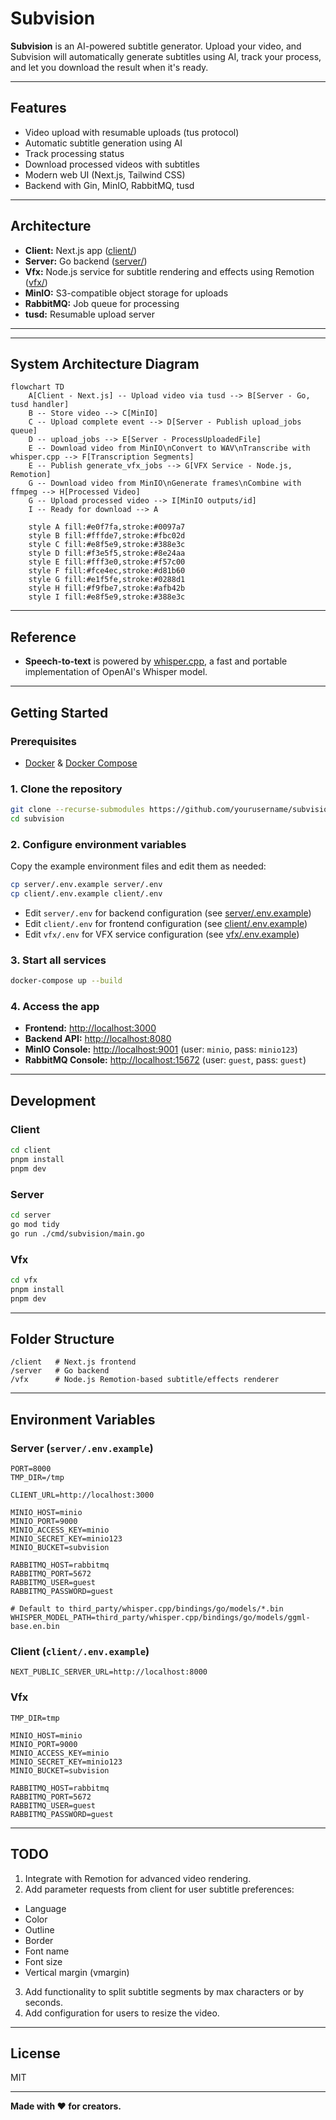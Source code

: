 # Subvision

**Subvision** is an AI-powered subtitle generator. Upload your video, and Subvision will automatically generate subtitles using AI, track your process, and let you download the result when it's ready.

---

## Features

- Video upload with resumable uploads (tus protocol)
- Automatic subtitle generation using AI
- Track processing status
- Download processed videos with subtitles
- Modern web UI (Next.js, Tailwind CSS)
- Backend with Gin, MinIO, RabbitMQ, tusd

---

## Architecture

- **Client:** Next.js app ([client/](client))
- **Server:** Go backend ([server/](server))
- **Vfx:** Node.js service for subtitle rendering and effects using Remotion ([vfx/](vfx))
- **MinIO:** S3-compatible object storage for uploads
- **RabbitMQ:** Job queue for processing
- **tusd:** Resumable upload server

---

---

## System Architecture Diagram

```mermaid
flowchart TD
    A[Client - Next.js] -- Upload video via tusd --> B[Server - Go, tusd handler]
    B -- Store video --> C[MinIO]
    C -- Upload complete event --> D[Server - Publish upload_jobs queue]
    D -- upload_jobs --> E[Server - ProcessUploadedFile]
    E -- Download video from MinIO\nConvert to WAV\nTranscribe with whisper.cpp --> F[Transcription Segments]
    E -- Publish generate_vfx_jobs --> G[VFX Service - Node.js, Remotion]
    G -- Download video from MinIO\nGenerate frames\nCombine with ffmpeg --> H[Processed Video]
    G -- Upload processed video --> I[MinIO outputs/id]
    I -- Ready for download --> A

    style A fill:#e0f7fa,stroke:#0097a7
    style B fill:#fffde7,stroke:#fbc02d
    style C fill:#e8f5e9,stroke:#388e3c
    style D fill:#f3e5f5,stroke:#8e24aa
    style E fill:#fff3e0,stroke:#f57c00
    style F fill:#fce4ec,stroke:#d81b60
    style G fill:#e1f5fe,stroke:#0288d1
    style H fill:#f9fbe7,stroke:#afb42b
    style I fill:#e8f5e9,stroke:#388e3c
```

---

## Reference

- **Speech-to-text** is powered by [whisper.cpp](https://github.com/ggerganov/whisper.cpp), a fast and portable implementation of OpenAI's Whisper model.

---

## Getting Started

### Prerequisites

- [Docker](https://docs.docker.com/get-docker/) & [Docker Compose](https://docs.docker.com/compose/)

### 1. Clone the repository

```sh
git clone --recurse-submodules https://github.com/yourusername/subvision.git
cd subvision
```

### 2. Configure environment variables

Copy the example environment files and edit them as needed:

```sh
cp server/.env.example server/.env
cp client/.env.example client/.env
```

- Edit `server/.env` for backend configuration (see [server/.env.example](server/.env.example))
- Edit `client/.env` for frontend configuration (see [client/.env.example](client/.env.example))
- Edit `vfx/.env` for VFX service configuration (see [vfx/.env.example](vfx/.env.example))

### 3. Start all services

```sh
docker-compose up --build
```

### 4. Access the app

- **Frontend:** [http://localhost:3000](http://localhost:3000)
- **Backend API:** [http://localhost:8080](http://localhost:8080)
- **MinIO Console:** [http://localhost:9001](http://localhost:9001) (user: `minio`, pass: `minio123`)
- **RabbitMQ Console:** [http://localhost:15672](http://localhost:15672) (user: `guest`, pass: `guest`)

---

## Development

### Client

```sh
cd client
pnpm install
pnpm dev
```

### Server

```sh
cd server
go mod tidy
go run ./cmd/subvision/main.go
```

### Vfx

```sh
cd vfx
pnpm install
pnpm dev
```

---

## Folder Structure

```
/client   # Next.js frontend
/server   # Go backend
/vfx      # Node.js Remotion-based subtitle/effects renderer
```

---

## Environment Variables

### Server (`server/.env.example`)

```env
PORT=8000
TMP_DIR=/tmp

CLIENT_URL=http://localhost:3000

MINIO_HOST=minio
MINIO_PORT=9000
MINIO_ACCESS_KEY=minio
MINIO_SECRET_KEY=minio123
MINIO_BUCKET=subvision

RABBITMQ_HOST=rabbitmq
RABBITMQ_PORT=5672
RABBITMQ_USER=guest
RABBITMQ_PASSWORD=guest

# Default to third_party/whisper.cpp/bindings/go/models/*.bin
WHISPER_MODEL_PATH=third_party/whisper.cpp/bindings/go/models/ggml-base.en.bin
```

### Client (`client/.env.example`)

```env
NEXT_PUBLIC_SERVER_URL=http://localhost:8000
```

### Vfx

```env
TMP_DIR=tmp

MINIO_HOST=minio
MINIO_PORT=9000
MINIO_ACCESS_KEY=minio
MINIO_SECRET_KEY=minio123
MINIO_BUCKET=subvision

RABBITMQ_HOST=rabbitmq
RABBITMQ_PORT=5672
RABBITMQ_USER=guest
RABBITMQ_PASSWORD=guest
```

---

## TODO

1. Integrate with Remotion for advanced video rendering.
2. Add parameter requests from client for user subtitle preferences:

- Language
- Color
- Outline
- Border
- Font name
- Font size
- Vertical margin (vmargin)

3. Add functionality to split subtitle segments by max characters or by seconds.
4. Add configuration for users to resize the video.

---

## License

MIT

---

**Made with ❤️ for creators.**
